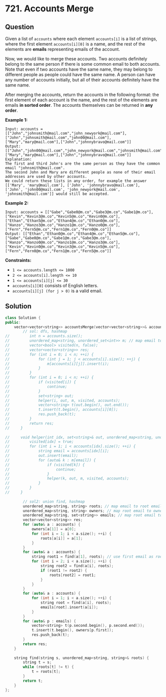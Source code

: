 # 721. Accounts Merge

## Question

Given a list of `accounts` where each element `accounts[i]` is a list of strings, where the first element `accounts[i][0]` is a name, and the rest of the elements are **emails** representing emails of the account.

Now, we would like to merge these accounts. Two accounts definitely belong to the same person if there is some common email to both accounts. Note that even if two accounts have the same name, they may belong to different people as people could have the same name. A person can have any number of accounts initially, but all of their accounts definitely have the same name.

After merging the accounts, return the accounts in the following format: the first element of each account is the name, and the rest of the elements are emails **in sorted order**. The accounts themselves can be returned in **any order**.

**Example 1:**

```text
Input: accounts = [["John","johnsmith@mail.com","john_newyork@mail.com"],["John","johnsmith@mail.com","john00@mail.com"],["Mary","mary@mail.com"],["John","johnnybravo@mail.com"]]
Output: [["John","john00@mail.com","john_newyork@mail.com","johnsmith@mail.com"],["Mary","mary@mail.com"],["John","johnnybravo@mail.com"]]
Explanation:
The first and third John's are the same person as they have the common email "johnsmith@mail.com".
The second John and Mary are different people as none of their email addresses are used by other accounts.
We could return these lists in any order, for example the answer [['Mary', 'mary@mail.com'], ['John', 'johnnybravo@mail.com'], 
['John', 'john00@mail.com', 'john_newyork@mail.com', 'johnsmith@mail.com']] would still be accepted.
```

**Example 2:**

```text
Input: accounts = [["Gabe","Gabe0@m.co","Gabe3@m.co","Gabe1@m.co"],["Kevin","Kevin3@m.co","Kevin5@m.co","Kevin0@m.co"],["Ethan","Ethan5@m.co","Ethan4@m.co","Ethan0@m.co"],["Hanzo","Hanzo3@m.co","Hanzo1@m.co","Hanzo0@m.co"],["Fern","Fern5@m.co","Fern1@m.co","Fern0@m.co"]]
Output: [["Ethan","Ethan0@m.co","Ethan4@m.co","Ethan5@m.co"],["Gabe","Gabe0@m.co","Gabe1@m.co","Gabe3@m.co"],["Hanzo","Hanzo0@m.co","Hanzo1@m.co","Hanzo3@m.co"],["Kevin","Kevin0@m.co","Kevin3@m.co","Kevin5@m.co"],["Fern","Fern0@m.co","Fern1@m.co","Fern5@m.co"]]
```

**Constraints:**

* `1 <= accounts.length <= 1000`
* `2 <= accounts[i].length <= 10`
* `1 <= accounts[i][j] <= 30`
* `accounts[i][0]` consists of English letters.
* `accounts[i][j] (for j > 0)` is a valid email.

## Solution

```cpp
class Solution {
public:
    vector<vector<string>> accountsMerge(vector<vector<string>>& accounts) {
        // sol: dfs, hashmap
//         int n = accounts.size();
//         unordered_map<string, unordered_set<int>> m; // map email to account index
//         vector<bool> visited(n, false);
//         vector<vector<string>> res;
//         for (int i = 0; i < n; ++i) {
//             for (int j = 1; j < accounts[i].size(); ++j) {
//                 m[accounts[i][j]].insert(i);
//             }
//         }
//         for (int i = 0; i < n; ++i) {
//             if (visited[i]) {
//                 continue;
//             }
//             set<string> out;
//             helper(i, out, m, visited, accounts);
//             vector<string> t(out.begin(), out.end());
//             t.insert(t.begin(), accounts[i][0]);
//             res.push_back(t);
//         }
//         return res;
//     }
    
//     void helper(int idx, set<string>& out, unordered_map<string, unordered_set<int>>& m, vector<bool>& visited, vector<vector<string>>& accounts) {
//         visited[idx] = true;
//         for (int i = 1; i < accounts[idx].size(); ++i) {
//             string email = accounts[idx][i];
//             out.insert(email);
//             for (auto& k : m[email]) {
//                 if (visited[k]) {
//                     continue;
//                 }
//                 helper(k, out, m, visited, accounts);
//             }
//         }
//     }
        
        // sol2: union find, hashmap
        unordered_map<string, string> roots; // map email to root email
        unordered_map<string, string> owners; // map root email to owner name
        unordered_map<string, set<string>> emails; // map root email to emails
        vector<vector<string>> res;
        for (auto& a : accounts) {
            owners[a[1]] = a[0];
            for (int i = 1; i < a.size(); ++i) {
                roots[a[i]] = a[1];
            }
        }
        for (auto& a : accounts) {
            string root1 = find(a[1], roots); // use first email as root email
            for (int i = 2; i < a.size(); ++i) {
                string root2 = find(a[i], roots);
                if (root1 != root2) {
                    roots[root2] = root1;
                }
            }
        }
        for (auto& a : accounts) {
            for (int i = 1; i < a.size(); ++i) {
                string root = find(a[i], roots);
                emails[root].insert(a[i]);
            }
        }
        for (auto& p : emails) {
            vector<string> t(p.second.begin(), p.second.end());
            t.insert(t.begin(), owners[p.first]);
            res.push_back(t);
        }
        return res;
    }
    
    string find(string s, unordered_map<string, string>& roots) {
        string t = s;
        while (roots[t] != t) {
            t = roots[t];
        }
        return t;
    }
};
```

